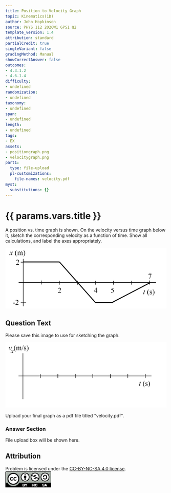 ```yaml
---
title: Position to Velocity Graph
topic: Kinematics(1D)
author: John Hopkinson
source: PHYS 112 2020W1 GPS1 Q2
template_version: 1.4
attribution: standard
partialCredit: true
singleVariant: false
gradingMethod: Manual
showCorrectAnswer: false
outcomes:
- 4.3.1.2
- 4.6.1.4
difficulty:
- undefined
randomization:
- undefined
taxonomy:
- undefined
span:
- undefined
length:
- undefined
tags:
- EX
assets:
- positiongraph.png
- velocitygraph.png
part1:
  type: file-upload
  pl-customizations:
    file-names: velocity.pdf
myst:
  substitutions: {}
---
```

# {{ params.vars.title }}
A position vs. time graph is shown. On the velocity versus time graph below it, sketch the corresponding velocity as a function of time. Show all calculations, and label the axes appropriately.

<img src="positiongraph.png" alt = "This is an image of a position (m) vs. time (s) graph. The y-axis is labelled 'x (m)' and ranges from -2 to 2. The x-axis is labelled 't (s)' and ranges from 0 to 7 seconds, each in 1 second increments. From 0s to 2s, it is a constant 2 metres. From 2s to 4s, there is a downwards linear slope: 2m at 2s, 0m at 3s, and -2m at 4s. From 4s to 5s it is a constant -2m. From 5s to 7s it is a steady upwards linear slope; -2m at 5s and 0m at 7s.">

## Question Text

Please save this image to use for sketching the graph.

<img src="velocitygraph.png" alt = "This image is of an empty velocity vs. time graph. The y-axis is labelled 'v_x (m/s)' while the x-axis is labelled 't (s)'. There are 7 equidistant empty line markings along the x-axis. ">

Upload your final graph as a pdf file titled "velocity.pdf".

### Answer Section

File upload box will be shown here.

## Attribution

Problem is licensed under the [CC-BY-NC-SA 4.0 license](https://creativecommons.org/licenses/by-nc-sa/4.0/).<br> ![The Creative Commons 4.0 license requiring attribution-BY, non-commercial-NC, and share-alike-SA license.](https://raw.githubusercontent.com/firasm/bits/master/by-nc-sa.png)